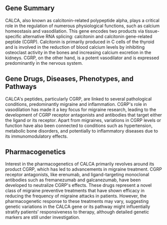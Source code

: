 ## Gene Summary
CALCA, also known as calcitonin-related polypeptide alpha, plays a critical role in the regulation of numerous physiological functions, such as calcium homeostasis and vasodilation. This gene encodes two products via tissue-specific alternative RNA splicing: calcitonin and calcitonin gene-related peptide (CGRP). Calcitonin is primarily produced in C cells of the thyroid and is involved in the reduction of blood calcium levels by inhibiting osteoclast activity in the bones and increasing calcium excretion in the kidneys. CGRP, on the other hand, is a potent vasodilator and is expressed predominantly in the nervous system.

## Gene Drugs, Diseases, Phenotypes, and Pathways
CALCA's peptides, particularly CGRP, are linked to several pathological conditions, predominantly migraine and inflammation. CGRP's role in vasodilation has made it a key focus for migraine research, leading to the development of CGRP receptor antagonists and antibodies that target either the ligand or its receptor. Apart from migraines, variations in CGRP levels or function have also been connected to conditions such as hypertension, metabolic bone disorders, and potentially to inflammatory diseases due to its immunomodulatory effects. 

## Pharmacogenetics
Interest in the pharmacogenetics of CALCA primarily revolves around its product CGRP, which has led to advancements in migraine treatment. CGRP receptor antagonists, like erenumab, and ligand-targeting monoclonal antibodies such as fremanezumab and galcanezumab, have been developed to neutralize CGRP's effects. These drugs represent a novel class of migraine preventive treatments that have shown efficacy in reducing the frequency of migraine attacks in patients. However, the pharmacogenetic response to these treatments may vary, suggesting genetic variations in the CALCA gene or its pathway might influentially stratify patients’ responsiveness to therapy, although detailed genetic markers are still under investigation.